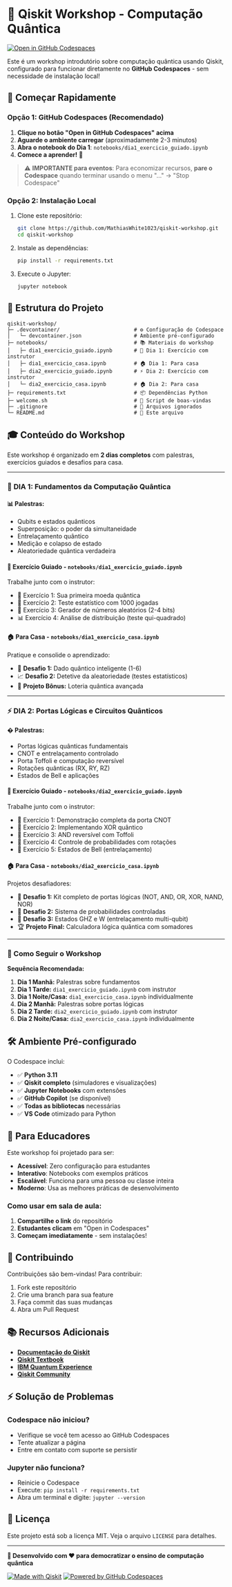 # 🌟 Qiskit Workshop - Computação Quântica

[![Open in GitHub Codespaces](https://github.com/codespaces/badge.svg)](https://codespaces.new/MathiasWhite1023/qiskit-workshop)

Este é um workshop introdutório sobre computação quântica usando Qiskit, configurado para funcionar diretamente no **GitHub Codespaces** - sem necessidade de instalação local!

## 🚀 Começar Rapidamente

### Opção 1: GitHub Codespaces (Recomendado)
1. **Clique no botão "Open in GitHub Codespaces" acima**
2. **Aguarde o ambiente carregar** (aproximadamente 2-3 minutos)
3. **Abra o notebook do Dia 1**: `notebooks/dia1_exercicio_guiado.ipynb`
4. **Comece a aprender!** 🎉

> ⚠️ **IMPORTANTE para eventos**: Para economizar recursos, **pare o Codespace** quando terminar usando o menu "..." → "Stop Codespace"

### Opção 2: Instalação Local
1. Clone este repositório:
   ```bash
   git clone https://github.com/MathiasWhite1023/qiskit-workshop.git
   cd qiskit-workshop
   ```
2. Instale as dependências:
   ```bash
   pip install -r requirements.txt
   ```
3. Execute o Jupyter:
   ```bash
   jupyter notebook
   ```

## 📁 Estrutura do Projeto

```
qiskit-workshop/
├─ .devcontainer/                        # ⚙️ Configuração do Codespace
│   └─ devcontainer.json                 # Ambiente pré-configurado
├─ notebooks/                            # 📚 Materiais do workshop
│   ├─ dia1_exercicio_guiado.ipynb       # 🌟 Dia 1: Exercício com instrutor
│   ├─ dia1_exercicio_casa.ipynb         # 🏠 Dia 1: Para casa
│   ├─ dia2_exercicio_guiado.ipynb       # ⚡ Dia 2: Exercício com instrutor
│   └─ dia2_exercicio_casa.ipynb         # 🏠 Dia 2: Para casa
├─ requirements.txt                      # 📦 Dependências Python
├─ welcome.sh                            # 👋 Script de boas-vindas
├─ .gitignore                            # 🚫 Arquivos ignorados
└─ README.md                             # 📖 Este arquivo
```

## 🎓 Conteúdo do Workshop

Este workshop é organizado em **2 dias completos** com palestras, exercícios guiados e desafios para casa.

---

### 🌟 **DIA 1: Fundamentos da Computação Quântica**

#### 📊 Palestras:
- Qubits e estados quânticos
- Superposição: o poder da simultaneidade
- Entrelaçamento quântico
- Medição e colapso de estado
- Aleatoriedade quântica verdadeira

#### 📓 **Exercício Guiado** - `notebooks/dia1_exercicio_guiado.ipynb`
Trabalhe junto com o instrutor:
- 🎯 Exercício 1: Sua primeira moeda quântica
- 🧪 Exercício 2: Teste estatístico com 1000 jogadas
- 🔢 Exercício 3: Gerador de números aleatórios (2-4 bits)
- 📊 Exercício 4: Análise de distribuição (teste qui-quadrado)

#### 🏠 **Para Casa** - `notebooks/dia1_exercicio_casa.ipynb`
Pratique e consolide o aprendizado:
- 🎲 **Desafio 1:** Dado quântico inteligente (1-6)
- 📈 **Desafio 2:** Detetive da aleatoriedade (testes estatísticos)
- 🎰 **Projeto Bônus:** Loteria quântica avançada

---

### ⚡ **DIA 2: Portas Lógicas e Circuitos Quânticos**

#### � Palestras:
- Portas lógicas quânticas fundamentais
- CNOT e entrelaçamento controlado
- Porta Toffoli e computação reversível
- Rotações quânticas (RX, RY, RZ)
- Estados de Bell e aplicações

#### 📓 **Exercício Guiado** - `notebooks/dia2_exercicio_guiado.ipynb`
Trabalhe junto com o instrutor:
- 🔧 Exercício 1: Demonstração completa da porta CNOT
- 🧮 Exercício 2: Implementando XOR quântico
- 🎯 Exercício 3: AND reversível com Toffoli
- 🎰 Exercício 4: Controle de probabilidades com rotações
- 🧬 Exercício 5: Estados de Bell (entrelaçamento)

#### 🏠 **Para Casa** - `notebooks/dia2_exercicio_casa.ipynb`
Projetos desafiadores:
- 🔧 **Desafio 1:** Kit completo de portas lógicas (NOT, AND, OR, XOR, NAND, NOR)
- 🎰 **Desafio 2:** Sistema de probabilidades controladas
- 🧬 **Desafio 3:** Estados GHZ e W (entrelaçamento multi-qubit)
- 🏆 **Projeto Final:** Calculadora lógica quântica com somadores

---

### 📅 Como Seguir o Workshop

**Sequência Recomendada:**

1. **Dia 1 Manhã:** Palestras sobre fundamentos
2. **Dia 1 Tarde:** `dia1_exercicio_guiado.ipynb` com instrutor
3. **Dia 1 Noite/Casa:** `dia1_exercicio_casa.ipynb` individualmente
4. **Dia 2 Manhã:** Palestras sobre portas lógicas
5. **Dia 2 Tarde:** `dia2_exercicio_guiado.ipynb` com instrutor
6. **Dia 2 Noite/Casa:** `dia2_exercicio_casa.ipynb` individualmente

## 🛠 Ambiente Pré-configurado

O Codespace inclui:
- ✅ **Python 3.11**
- ✅ **Qiskit completo** (simuladores e visualizações)
- ✅ **Jupyter Notebooks** com extensões
- ✅ **GitHub Copilot** (se disponível)
- ✅ **Todas as bibliotecas** necessárias
- ✅ **VS Code** otimizado para Python

## 🎯 Para Educadores

Este workshop foi projetado para ser:
- **Acessível**: Zero configuração para estudantes
- **Interativo**: Notebooks com exemplos práticos
- **Escalável**: Funciona para uma pessoa ou classe inteira
- **Moderno**: Usa as melhores práticas de desenvolvimento

### Como usar em sala de aula:
1. **Compartilhe o link** do repositório
2. **Estudantes clicam** em "Open in Codespaces"
3. **Começam imediatamente** - sem instalações!

## 🤝 Contribuindo

Contribuições são bem-vindas! Para contribuir:
1. Fork este repositório
2. Crie uma branch para sua feature
3. Faça commit das suas mudanças
4. Abra um Pull Request

## 📚 Recursos Adicionais

- **[Documentação do Qiskit](https://qiskit.org/documentation/)**
- **[Qiskit Textbook](https://qiskit.org/textbook/)**
- **[IBM Quantum Experience](https://quantum-computing.ibm.com/)**
- **[Qiskit Community](https://qiskit.org/advocates/)**

## ⚡ Solução de Problemas

### Codespace não iniciou?
- Verifique se você tem acesso ao GitHub Codespaces
- Tente atualizar a página
- Entre em contato com suporte se persistir

### Jupyter não funciona?
- Reinicie o Codespace
- Execute: `pip install -r requirements.txt`
- Abra um terminal e digite: `jupyter --version`

## 📄 Licença

Este projeto está sob a licença MIT. Veja o arquivo `LICENSE` para detalhes.

---

**🌟 Desenvolvido com ❤️ para democratizar o ensino de computação quântica**

[![Made with Qiskit](https://img.shields.io/badge/Made%20with-Qiskit-6929C4.svg)](https://qiskit.org/)
[![Powered by GitHub Codespaces](https://img.shields.io/badge/Powered%20by-GitHub%20Codespaces-181717.svg)](https://github.com/features/codespaces)